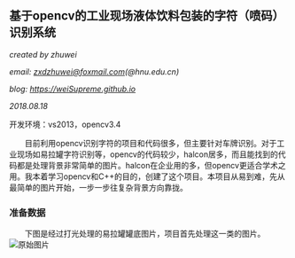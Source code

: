 ## 基于opencv的工业现场液体饮料包装的字符（喷码）识别系统		

*created by zhuwei*			

*email: zxdzhuwei@foxmail.com(@hnu.edu.cn)*			

*blog: https://weiSupreme.github.io*			

*2018.08.18*			

开发环境：vs2013，opencv3.4		

&emsp;&emsp;目前利用opencv识别字符的项目和代码很多，但主要针对车牌识别。对于工业现场如易拉罐字符识别等，opencv的代码较少，halcon居多，而且能找到的代码都是处理背景非常简单的图片。halcon在企业用的多，但opencv更适合学术之用。我本着学习opencv和C++的目的，创建了这个项目。本项目从易到难，先从最简单的图片开始，一步一步往复杂背景方向靠拢。		

### 准备数据
&emsp;&emsp;下图是经过打光处理的易拉罐罐底图片，项目首先处理这一类的图片。					
![原始图片](https://github.com/weiSupreme/IndustrialCharRecognition/tree/master/CharRecognition/CharRecognition/images/C1_12(2).bmp)

